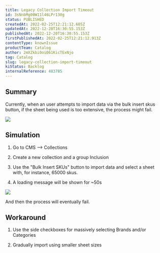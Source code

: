 ```yaml
---
title: Legacy Collection Import Timeout
id: 3sNnbMg00W11l46LPr130g
status: PUBLISHED
createdAt: 2022-02-25T12:21:12.605Z
updatedAt: 2022-12-20T16:30:55.153Z
publishedAt: 2022-12-20T16:30:55.153Z
firstPublishedAt: 2022-02-25T12:21:12.913Z
contentType: knownIssue
productTeam: Catalog
author: 2mXZkbi0oi061KicTExNjo
tag: Catalog
slug: legacy-collection-import-timeout
kiStatus: Backlog
internalReference: 483785
---
```


## Summary


Currently, when an user attempts to import data via the bulk insert skus button, if the sheet being used is too extensive, the process might fail.

 ![](https://vtexhelp.zendesk.com/attachments/token/9TSm4inXTV8cFvuiHwLP9uMpb/?name=inline-929450477.png)







##

## Simulation


1) Go to CMS --> Collections

2) Create a new collection and a group Inclusion

3) Use the "Bulk Insert SKUs" button to import data and select a sheet with, for instance, 65000 skus.

4) A loading message will be shown for ~50s

 ![](https://vtexhelp.zendesk.com/attachments/token/jd4fu2dmlX2d3WQUWxycsGOIg/?name=inline-243279848.png)

And then the process will eventually fail.







##

## Workaround


1) Use the side checkboxes for massively selecting Brands and/or Categories

2) Gradually import using smaller sheet sizes


